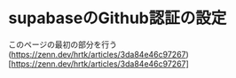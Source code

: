 # supabaseのGithub認証の設定

このページの最初の部分を行う
(https://zenn.dev/hrtk/articles/3da84e46c97267)[https://zenn.dev/hrtk/articles/3da84e46c97267]